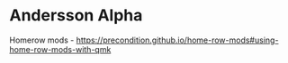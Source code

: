 # Andersson Alpha

Homerow mods - https://precondition.github.io/home-row-mods#using-home-row-mods-with-qmk
